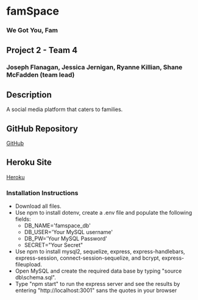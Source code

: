 # famSpace
### We Got You, Fam

## Project 2 - Team 4
### Joseph Flanagan, Jessica Jernigan, Ryanne Killian, Shane McFadden (team lead)

## Description
A social media platform that caters to families.

## GitHub Repository
[GitHub](https://github.com/shanemcf/famSpace)

## Heroku Site
[Heroku]()

### Installation Instructions
* Download all files.
* Use npm to install dotenv, create a .env file and populate the following fields:
  * DB_NAME='famspace_db'
  * DB_USER='Your MySQL username'
  * DB_PW='Your MySQL Password'
  * SECRET="Your Secret"
* Use npm to install mysql2, sequelize, express, express-handlebars, express-session, connect-session-sequelize, and bcrypt, express-fileupload.
* Open MySQL and create the required data base by typing "source db\schema.sql".
* Type "npm start" to run the express server and see the results by entering "http://localhost:3001" sans the quotes in your browser
